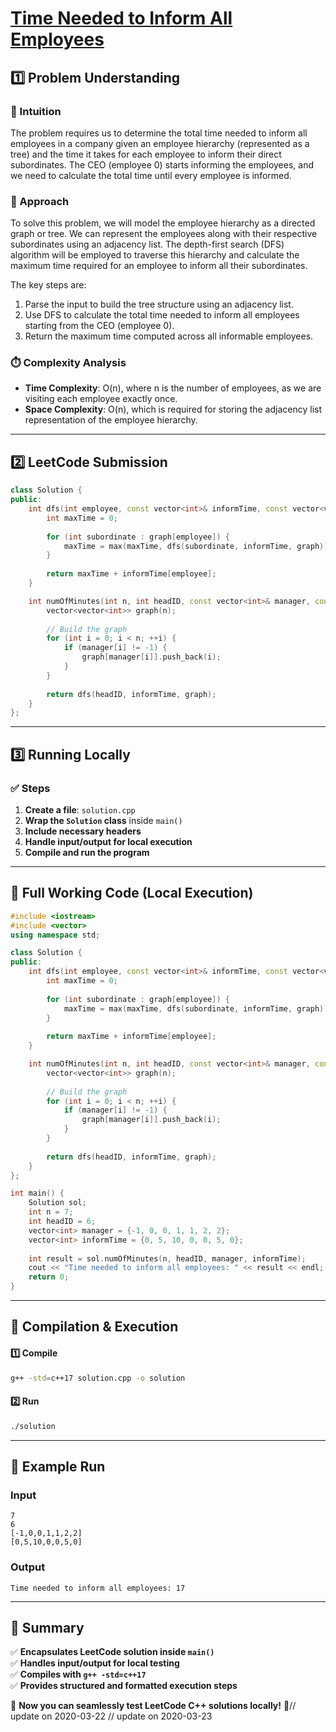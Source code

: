 # **[Time Needed to Inform All Employees](https://leetcode.com/problems/time-needed-to-inform-all-employees/description/)**  

## **1️⃣ Problem Understanding**  
### **📌 Intuition**  
The problem requires us to determine the total time needed to inform all employees in a company given an employee hierarchy (represented as a tree) and the time it takes for each employee to inform their direct subordinates. The CEO (employee 0) starts informing the employees, and we need to calculate the total time until every employee is informed.

### **🚀 Approach**  
To solve this problem, we will model the employee hierarchy as a directed graph or tree. We can represent the employees along with their respective subordinates using an adjacency list. The depth-first search (DFS) algorithm will be employed to traverse this hierarchy and calculate the maximum time required for an employee to inform all their subordinates.

The key steps are:
1. Parse the input to build the tree structure using an adjacency list.
2. Use DFS to calculate the total time needed to inform all employees starting from the CEO (employee 0).
3. Return the maximum time computed across all informable employees.

### **⏱️ Complexity Analysis**  
- **Time Complexity**: O(n), where n is the number of employees, as we are visiting each employee exactly once.
- **Space Complexity**: O(n), which is required for storing the adjacency list representation of the employee hierarchy.

---  

## **2️⃣ LeetCode Submission**  
```cpp
class Solution {
public:
    int dfs(int employee, const vector<int>& informTime, const vector<vector<int>>& graph) {
        int maxTime = 0;
        
        for (int subordinate : graph[employee]) {
            maxTime = max(maxTime, dfs(subordinate, informTime, graph));
        }
        
        return maxTime + informTime[employee];
    }

    int numOfMinutes(int n, int headID, const vector<int>& manager, const vector<int>& informTime) {
        vector<vector<int>> graph(n);
        
        // Build the graph
        for (int i = 0; i < n; ++i) {
            if (manager[i] != -1) {
                graph[manager[i]].push_back(i);
            }
        }
        
        return dfs(headID, informTime, graph);
    }
};  
```  

---  

## **3️⃣ Running Locally**  
### **✅ Steps**  
1. **Create a file**: `solution.cpp`  
2. **Wrap the `Solution` class** inside `main()`  
3. **Include necessary headers**  
4. **Handle input/output for local execution**  
5. **Compile and run the program**  

---  

## **📝 Full Working Code (Local Execution)**  
```cpp
#include <iostream>
#include <vector>
using namespace std;

class Solution {
public:
    int dfs(int employee, const vector<int>& informTime, const vector<vector<int>>& graph) {
        int maxTime = 0;
        
        for (int subordinate : graph[employee]) {
            maxTime = max(maxTime, dfs(subordinate, informTime, graph));
        }
        
        return maxTime + informTime[employee];
    }

    int numOfMinutes(int n, int headID, const vector<int>& manager, const vector<int>& informTime) {
        vector<vector<int>> graph(n);
        
        // Build the graph
        for (int i = 0; i < n; ++i) {
            if (manager[i] != -1) {
                graph[manager[i]].push_back(i);
            }
        }
        
        return dfs(headID, informTime, graph);
    }
};

int main() {
    Solution sol;
    int n = 7;
    int headID = 6;
    vector<int> manager = {-1, 0, 0, 1, 1, 2, 2};
    vector<int> informTime = {0, 5, 10, 0, 0, 5, 0};
    
    int result = sol.numOfMinutes(n, headID, manager, informTime);
    cout << "Time needed to inform all employees: " << result << endl;
    return 0;
}  
```  

---  

## **🔧 Compilation & Execution**  
#### **1️⃣ Compile**  
```bash
g++ -std=c++17 solution.cpp -o solution
```  

#### **2️⃣ Run**  
```bash
./solution
```  

---  

## **🎯 Example Run**  
### **Input**  
```
7
6
[-1,0,0,1,1,2,2]
[0,5,10,0,0,5,0]
```  
### **Output**  
```
Time needed to inform all employees: 17
```  

---  

## **📌 Summary**  
✅ **Encapsulates LeetCode solution inside `main()`**  
✅ **Handles input/output for local testing**  
✅ **Compiles with `g++ -std=c++17`**  
✅ **Provides structured and formatted execution steps**  

🚀 **Now you can seamlessly test LeetCode C++ solutions locally!** 🚀// update on 2020-03-22
// update on 2020-03-23
